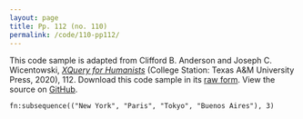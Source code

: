 ```yaml
---
layout: page
title: Pp. 112 (no. 110)
permalink: /code/110-pp112/
---
```


This code sample is adapted from Clifford B. Anderson and Joseph C. Wicentowski, 
[_XQuery for Humanists_](/) (College Station: Texas A&M University Press, 2020), 112. 
Download this code sample in its [raw form](/code/110-pp112/110-pp112.xq).
View the source on [GitHub](https://github.com/coding4humanists/xquery4humanists/blob/master/code/110-pp112/110-pp112.xq).

```xquery
fn:subsequence(("New York", "Paris", "Tokyo", "Buenos Aires"), 3)
```  
